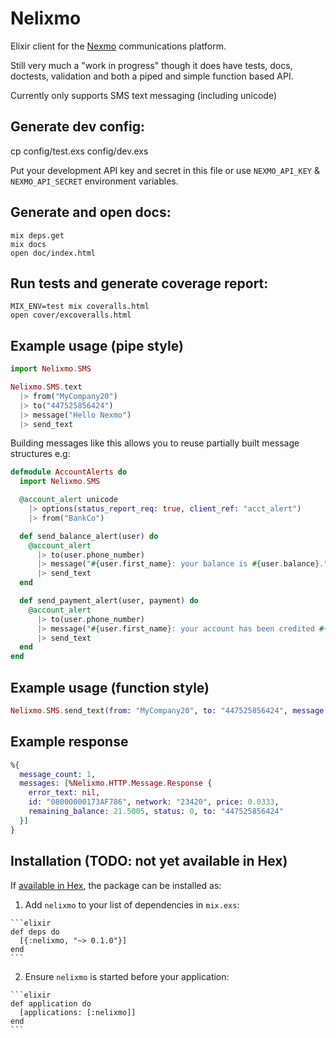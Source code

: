 # Nelixmo

Elixir client for the [Nexmo](https://www.nexmo.com/) communications platform.

Still very much a "work in progress" though it does have tests, docs, doctests,  validation and both a piped and simple function based API.

Currently only supports SMS text messaging (including unicode)


## Generate dev config:
   cp config/test.exs config/dev.exs
    
Put your development API key and secret in this file or use `NEXMO_API_KEY` & `NEXMO_API_SECRET` environment variables.

## Generate and open docs:
    mix deps.get
    mix docs
    open doc/index.html

## Run tests and generate coverage report:
    MIX_ENV=test mix coveralls.html
    open cover/excoveralls.html

## Example usage (pipe style)

```elixir
import Nelixmo.SMS

Nelixmo.SMS.text
  |> from("MyCompany20")
  |> to("447525856424")
  |> message("Hello Nexmo")
  |> send_text
```

Building messages like this allows you to reuse partially built message structures e.g:

```elixir
defmodule AccountAlerts do
  import Nelixmo.SMS

  @account_alert unicode
    |> options(status_report_req: true, client_ref: "acct_alert")
    |> from("BankCo")

  def send_balance_alert(user) do
    @account_alert
      |> to(user.phone_number)
      |> message("#{user.first_name}: your balance is #{user.balance}.")
      |> send_text
  end

  def send_payment_alert(user, payment) do
    @account_alert
      |> to(user.phone_number)
      |> message("#{user.first_name}: your account has been credited #{payment.total}.")
      |> send_text
  end
end
```
## Example usage (function style)

```elixir
Nelixmo.SMS.send_text(from: "MyCompany20", to: "447525856424", message: "Hello Nexmo")
```

## Example response

```elixir
%{
  message_count: 1,
  messages: [%Nelixmo.HTTP.Message.Response {
    error_text: nil,
    id: "08000000173AF786", network: "23420", price: 0.0333,
    remaining_balance: 21.5005, status: 0, to: "447525856424"
  }]
}
```
 
## Installation (TODO: not yet available in Hex)

If [available in Hex](https://hex.pm/docs/publish), the package can be installed as:

  1. Add `nelixmo` to your list of dependencies in `mix.exs`:

    ```elixir
    def deps do
      [{:nelixmo, "~> 0.1.0"}]
    end
    ```

  2. Ensure `nelixmo` is started before your application:

    ```elixir
    def application do
      [applications: [:nelixmo]]
    end
    ```

